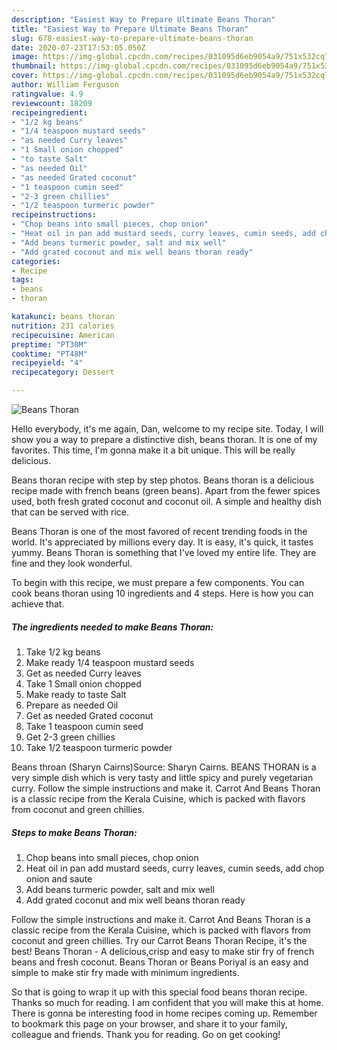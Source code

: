 ```yaml
---
description: "Easiest Way to Prepare Ultimate Beans Thoran"
title: "Easiest Way to Prepare Ultimate Beans Thoran"
slug: 678-easiest-way-to-prepare-ultimate-beans-thoran
date: 2020-07-23T17:53:05.050Z
image: https://img-global.cpcdn.com/recipes/031095d6eb9054a9/751x532cq70/beans-thoran-recipe-main-photo.jpg
thumbnail: https://img-global.cpcdn.com/recipes/031095d6eb9054a9/751x532cq70/beans-thoran-recipe-main-photo.jpg
cover: https://img-global.cpcdn.com/recipes/031095d6eb9054a9/751x532cq70/beans-thoran-recipe-main-photo.jpg
author: William Ferguson
ratingvalue: 4.9
reviewcount: 18209
recipeingredient:
- "1/2 kg beans"
- "1/4 teaspoon mustard seeds"
- "as needed Curry leaves"
- "1 Small onion chopped"
- "to taste Salt"
- "as needed Oil"
- "as needed Grated coconut"
- "1 teaspoon cumin seed"
- "2-3 green chillies"
- "1/2 teaspoon turmeric powder"
recipeinstructions:
- "Chop beans into small pieces, chop onion"
- "Heat oil in pan add mustard seeds, curry leaves, cumin seeds, add chop onion and saute"
- "Add beans turmeric powder, salt and mix well"
- "Add grated coconut and mix well beans thoran ready"
categories:
- Recipe
tags:
- beans
- thoran

katakunci: beans thoran 
nutrition: 231 calories
recipecuisine: American
preptime: "PT30M"
cooktime: "PT48M"
recipeyield: "4"
recipecategory: Dessert

---
```



![Beans Thoran](https://img-global.cpcdn.com/recipes/031095d6eb9054a9/751x532cq70/beans-thoran-recipe-main-photo.jpg)

Hello everybody, it's me again, Dan, welcome to my recipe site. Today, I will show you a way to prepare a distinctive dish, beans thoran. It is one of my favorites. This time, I'm gonna make it a bit unique. This will be really delicious.

Beans thoran recipe with step by step photos. Beans thoran is a delicious recipe made with french beans (green beans). Apart from the fewer spices used, both fresh grated coconut and coconut oil. A simple and healthy dish that can be served with rice.

Beans Thoran is one of the most favored of recent trending foods in the world. It's appreciated by millions every day. It is easy, it's quick, it tastes yummy. Beans Thoran is something that I've loved my entire life. They are fine and they look wonderful.


To begin with this recipe, we must prepare a few components. You can cook beans thoran using 10 ingredients and 4 steps. Here is how you can achieve that.

<!--inarticleads1-->

##### The ingredients needed to make Beans Thoran:

1. Take 1/2 kg beans
1. Make ready 1/4 teaspoon mustard seeds
1. Get as needed Curry leaves
1. Take 1 Small onion chopped
1. Make ready to taste Salt
1. Prepare as needed Oil
1. Get as needed Grated coconut
1. Take 1 teaspoon cumin seed
1. Get 2-3 green chillies
1. Take 1/2 teaspoon turmeric powder


Beans throan (Sharyn Cairns)Source: Sharyn Cairns. BEANS THORAN is a very simple dish which is very tasty and little spicy and purely vegetarian curry. Follow the simple instructions and make it. Carrot And Beans Thoran is a classic recipe from the Kerala Cuisine, which is packed with flavors from coconut and green chillies. 

<!--inarticleads2-->

##### Steps to make Beans Thoran:

1. Chop beans into small pieces, chop onion
1. Heat oil in pan add mustard seeds, curry leaves, cumin seeds, add chop onion and saute
1. Add beans turmeric powder, salt and mix well
1. Add grated coconut and mix well beans thoran ready


Follow the simple instructions and make it. Carrot And Beans Thoran is a classic recipe from the Kerala Cuisine, which is packed with flavors from coconut and green chillies. Try our Carrot Beans Thoran Recipe, it&#39;s the best! Beans Thoran - A delicious,crisp and easy to make stir fry of french beans and fresh coconut. Beans Thoran or Beans Poriyal is an easy and simple to make stir fry made with minimum ingredients. 

So that is going to wrap it up with this special food beans thoran recipe. Thanks so much for reading. I am confident that you will make this at home. There is gonna be interesting food in home recipes coming up. Remember to bookmark this page on your browser, and share it to your family, colleague and friends. Thank you for reading. Go on get cooking!
